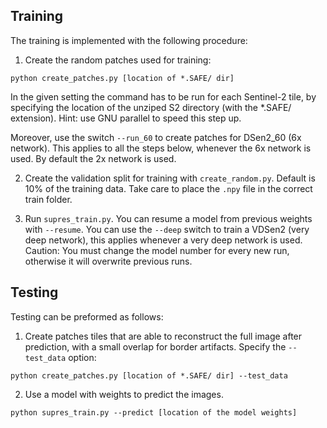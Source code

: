 ## Training

The training is implemented with the following procedure:

1) Create the random patches used for training:
```
python create_patches.py [location of *.SAFE/ dir]
```
In the given setting the command has to be run for each Sentinel-2 tile, by specifying the location of the unziped S2 directory (with the *.SAFE/ extension). Hint: use GNU parallel to speed this step up.

Moreover, use the switch ``--run_60`` to create patches for DSen2_60 (6x network). This applies to all the steps below, whenever the 6x network is used. By default the 2x network is used.

2) Create the validation split for training with `create_random.py`. Default is 10% of the training data. Take care to place the `.npy` file in the correct train folder.

3) Run `supres_train.py`. You can resume a model from previous weights with `--resume`. You can use the `--deep` switch to train a VDSen2 (very deep network), this applies whenever a very deep network is used.
Caution: You must change the model number for every new run, otherwise it will overwrite previous runs.


## Testing

Testing can be preformed as follows:

1) Create patches tiles that are able to reconstruct the full image after prediction, with a small overlap for border artifacts.
Specify the ``--test_data`` option:
```
python create_patches.py [location of *.SAFE/ dir] --test_data
```

2) Use a model with weights to predict the images.
```
python supres_train.py --predict [location of the model weights]
```
